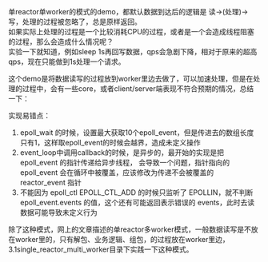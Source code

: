 <!--
 * @Date: 2022-07-12 08:38:39
 * @LastEditors: czzou
 * @LastEditTime: 2022-07-14 02:49:30
 * @FilePath: /practice-code-c-cpp/linux_event/libevent/3.single_reactor_multi_worker/README.md
-->
单reactor单worker的模式的demo，都默认数据到达后的逻辑是 读→(处理)→写，处理的过程被忽略了，总是原样返回。  
如果实际上处理的过程是一个比较消耗CPU的过程，或者是一个会造成线程阻塞的过程，那么会造成什么情况呢？  
实验一下就知道，例如sleep 1s再回写数据，qps会急剧下降，相对于原来的超高qps，现在只能做到1s处理一个请求。  

这个demo是将数据读写的过程放到worker里边去做了，可以加速处理，但是在处理的过程中，会有一些core，或者client/server端表现不符合预期的情况，总结一下：
   
实现易错点：  
1. epoll_wait 的时候，设置最大获取10个epoll_event，但是传进去的数组长度只有1，这样取epoll_event的时候会越界，造成未定义操作
2. event_loop中调用callback的时候，是异步的，最开始的实现是把 epoll_event 的指针传递给异步线程， 会导致一个问题，指针指向的 epoll_event 会在循环中被覆盖，应该修改为传递不会被覆盖的 reactor_event 指针
3. 不能因为 epoll_ctl EPOLL_CTL_ADD 的时候只监听了 EPOLLIN，就不判断 epoll_event.events 的值，这个还有可能返回表示错误的 events，此时去读数据可能导致未定义行为

除了这种模式，网上的文章描述的单reactor多worker模式，一般数据读写是不放在worker里的，只有解包、业务逻辑、组包，的过程放在worker里边，3.1single_reactor_multi_worker目录下实践一下这种模式。  